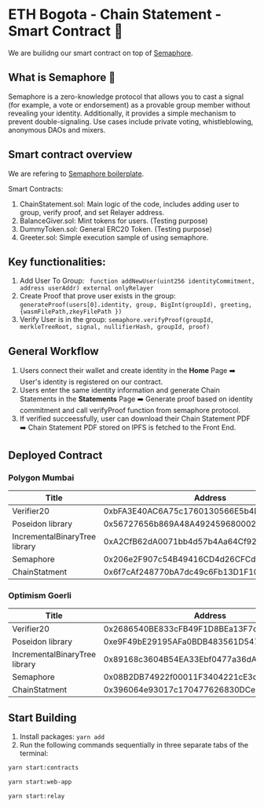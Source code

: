 # ETH Bogota - Chain Statement - Smart Contract 📝

We are builidng our smart contract on top of [Semaphore](https://semaphore.appliedzkp.org/).

## What is Semaphore 🐉

Semaphore is a zero-knowledge protocol that allows you to cast a signal (for example, a vote or endorsement) as a provable group member without revealing your identity. Additionally, it provides a simple mechanism to prevent double-signaling. Use cases include private voting, whistleblowing, anonymous DAOs and mixers.

## Smart contract overview

We are refering to [Semaphore boilerplate](https://github.com/semaphore-protocol/boilerplate).

Smart Contracts:

1. ChainStatement.sol: Main logic of the code, includes adding user to group, verify proof, and set Relayer address.
2. BalanceGiver.sol: Mint tokens for users. (Testing purpose)
3. DummyToken.sol: General ERC20 Token. (Testing purpose)
4. Greeter.sol: Simple execution sample of using semaphore.

## Key functionalities:

1. Add User To Group: ` function addNewUser(uint256 identityCommitment, address userAddr) external onlyRelayer`
2. Create Proof that prove user exists in the group: `generateProof(users[0].identity, group, BigInt(groupId), greeting, {wasmFilePath,zkeyFilePath })`
3. Verify User is in the group: `semaphore.verifyProof(groupId, merkleTreeRoot, signal, nullifierHash, groupId, proof)`

## General Workflow

1. Users connect their wallet and create identity in the **Home** Page ➡️ User's identity is registered on our contract.
2. Users enter the same identity information and generate Chain Statements in the **Statements** Page ➡️ Generate proof based on identity commitment and call verifyProof function from semaphore protocol.
3. If verified succeessfully, user can download their Chain Statement PDF ➡️ Chain Statement PDF stored on IPFS is fetched to the Front End.

## Deployed Contract

### Polygon Mumbai

| Title                         | Address                                    |
| ----------------------------- | ------------------------------------------ |
| Verifier20                    | 0xbFA3E40AC6A75c1760130566E5b4DC5EB8890eaC |
| Poseidon library              | 0x56727656b869A48A4924596800020B9b500CB0fC |
| IncrementalBinaryTree library | 0xA2CfB62dA0071bb4d57b4Aa64Cf920a35CA99fDD |
| Semaphore                     | 0x206e2F907c54B49416CD4d26CFCdCa656E528dD2 |
| ChainStatment                 | 0x6f7cAf248770bA7dc49c6Fb13D1F10658758BED3 |

### Optimism Goerli

| Title                         | Address                                    |
| ----------------------------- | ------------------------------------------ |
| Verifier20                    | 0x2686540BE833cFB49F1D8BEa13F7c0E46767FC2D |
| Poseidon library              | 0xe9F49bE29195AFa0BDB483561D547C36f8be5045 |
| IncrementalBinaryTree library | 0x89168c3604B54EA33Ebf0477a36dA8766d5A5D98 |
| Semaphore                     | 0x08B2DB74922f00011F3404221cE3d9E6aAE1921D |
| ChainStatment                 | 0x396064e93017c170477626830DCe671909146981 |

## Start Building

1. Install packages: `yarn add`
2. Run the following commands sequentially in three separate tabs of the terminal:

```bash
yarn start:contracts
```

```bash
yarn start:web-app
```

```bash
yarn start:relay
```
